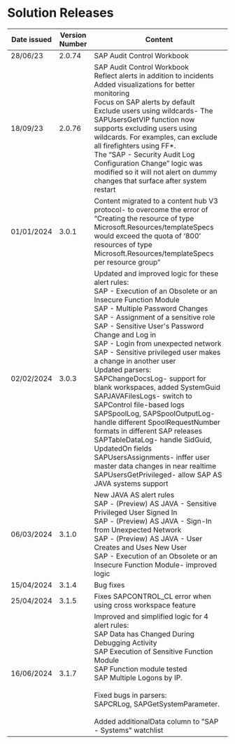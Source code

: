 # Solution Releases

| Date issued | Version Number | Content |
| --- | --- | --- |
| 28/06/23 | 2.0.74 | SAP Audit Control Workbook |
| 18/09/23 | 2.0.76 | SAP Audit Control Workbook <br> Reflect alerts in addition to incidents <br> Added visualizations for better monitoring <br> Focus on SAP alerts by default <br> Exclude users using wildcards- The SAPUsersGetVIP function now supports excluding users using wildcards. For examples, can exclude all firefighters using FF*. <br> The “SAP - Security Audit Log Configuration Change” logic was modified so it will not alert on dummy changes that surface after system restart |
| 01/01/2024 | 3.0.1 | Content migrated to a content hub V3 protocol- to overcome the error of “Creating the resource of type Microsoft.Resources/templateSpecs would exceed the quota of ‘800’ resources of type Microsoft.Resources/templateSpecs per resource group” |
| 02/02/2024 | 3.0.3 | Updated and improved logic for these alert rules: <br> SAP - Execution of an Obsolete or an Insecure Function Module <br> SAP - Multiple Password Changes <br> SAP - Assignment of a sensitive role <br> SAP - Sensitive User's Password Change and Log in <br> SAP - Login from unexpected network <br> SAP - Sensitive privileged user makes a change in another user <br> Updated parsers: <br> SAPChangeDocsLog- support for blank workspaces, added SystemGuid <br> SAPJAVAFilesLogs- switch to SAPControl file-based logs <br> SAPSpoolLog, SAPSpoolOutputLog- handle different SpoolRequestNumber formats in different SAP releases <br> SAPTableDataLog- handle SidGuid, UpdatedOn fields <br> SAPUsersAssignments- inffer user master data changes in near realtime <br> SAPUsersGetPrivileged- allow SAP AS JAVA systems support |
| 06/03/2024 | 3.1.0 | New JAVA AS alert rules <br> SAP - (Preview) AS JAVA - Sensitive Privileged User Signed In <br> SAP - (Preview) AS JAVA - Sign-In from Unexpected Network <br> SAP - (Preview) AS JAVA - User Creates and Uses New User <br> SAP - Execution of an Obsolete or an Insecure Function Module- improved logic |
| 15/04/2024 | 3.1.4 | Bug fixes |
| 25/04/2024 | 3.1.5 | Fixes SAPCONTROL_CL error when using cross workspace feature|
| 16/06/2024 | 3.1.7 | Improved and simplified logic for 4 alert rules:  <br> SAP Data has Changed During Debugging Activity <br> SAP Execution of Sensitive Function Module <br> SAP Function module tested  <br> SAP Multiple Logons by IP. <br>  <br> Fixed bugs in parsers:  <br> SAPCRLog, SAPGetSystemParameter.   <br> <br> Added additionalData column to "SAP - Systems" watchlist
